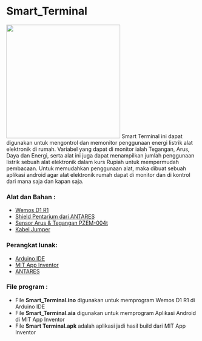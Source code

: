 # Smart_Terminal
<img src="gambar/header.png" width="auto" height="300">
Smart Terminal ini dapat digunakan untuk mengontrol dan memonitor penggunaan energi listrik alat elektronik di rumah. Variabel yang dapat di monitor ialah Tegangan, Arus, Daya dan Energi, serta alat ini juga dapat menampilkan jumlah penggunaan listrik sebuah alat elektronik dalam kurs Rupiah untuk mempermudah pembacaan. Untuk memudahkan penggunaan alat, maka dibuat sebuah aplikasi android agar alat elektronik rumah dapat di monitor dan di kontrol dari mana saja dan kapan saja.

<h3>Alat dan Bahan :</h3>
<ul>
  <li><a href="https://www.tokopedia.com/freelab/wemos-d1-r1-wifi-uno-esp8266-development-board">Wemos D1 R1</a></li>
  <li><a href="https://www.google.com/url?sa=i&url=https%3A%2F%2Fwww.tokopedia.com%2Fkulineering%2Fshield-arduino-uno-esp8266-sensor-suhu-kelembaban-dan-relay&psig=AOvVaw0WcOG0aoOBTZhl8evpdk1x&ust=1594013177742000&source=images&cd=vfe&ved=0CAIQjRxqFwoTCIjRv_yvteoCFQAAAAAdAAAAABAP">Shield Pentarium dari ANTARES</a></li>
  <li><a href="https://www.tokopedia.com/hwthinker/sensor-arus-tegangan-ac-digital-power-meter-watt-volt-ampere-pzem-004t">Sensor Arus & Tegangan PZEM-004t</a></li>
  <li><a href="https://www.tokopedia.com/starlectric/male-to-female-kabel-jumper">Kabel Jumper</a></li>
</ul>

<h3>Perangkat lunak:</h3>
<ul>
  <li><a href="https://www.arduino.cc/en/Main/Software">Arduino IDE</a></li>
  <li><a href="https://appinventor.mit.edu/">MIT App Inventor</a></li>
  <li><a href="https://antares.id/id/docs.html">ANTARES</a></li>
</ul>

<h3>File program :</h3>
<ul>
  <li>File <b>Smart_Terminal.ino</b> digunakan untuk memprogram Wemos D1 R1 di Arduino IDE</li>
  <li>File <b>Smart_Terminal.aia</b> digunakan untuk memprogram Aplikasi Android di MIT App Inventor</li>
  <li>File <b>Smart Terminal.apk</b> adalah aplikasi jadi hasil build dari MIT App Inventor</li>
</ul>
